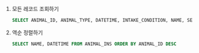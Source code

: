 1. 모든 레코드 조회하기

   ```sql
   SELECT ANIMAL_ID, ANIMAL_TYPE, DATETIME, INTAKE_CONDITION, NAME, SEX_UPON_INTAKE FROM ANIMAL_INS ORDER BY ANIMAL_ID
   ```

2. 역순 정렬하기

   ```sql
   SELECT NAME, DATETIME FROM ANIMAL_INS ORDER BY ANIMAL_ID DESC
   ```

   